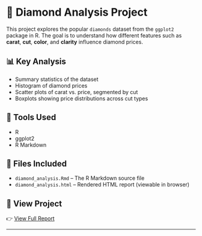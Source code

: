# 💎 Diamond Analysis Project

This project explores the popular `diamonds` dataset from the `ggplot2` package in R. The goal is to understand how different features such as **carat**, **cut**, **color**, and **clarity** influence diamond prices.

## 📊 Key Analysis
- Summary statistics of the dataset
- Histogram of diamond prices
- Scatter plots of carat vs. price, segmented by cut
- Boxplots showing price distributions across cut types

## 🧰 Tools Used
- R
- ggplot2
- R Markdown

## 📄 Files Included
- `diamond_analysis.Rmd` – The R Markdown source file
- `diamond_analysis.html` – Rendered HTML report (viewable in browser)

## 🔗 View Project
👉 [View Full Report](https://filometer.github.io/Diamond-Analysis/)

---


